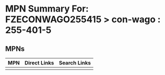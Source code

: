 



# MPN Summary For: FZECONWAGO255415 > con-wago : 255-401-5

## MPNs
  

|MPN|Direct Links|Search Links|
| :--- | :--- | :--- |
||||
